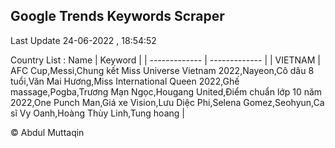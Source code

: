 

## Google Trends Keywords Scraper 
 
Last Update 24-06-2022 , 18:54:52

Country List :
 Name  | Keyword |
| ------------- | ------------- |
| VIETNAM | AFC Cup,Messi,Chung kết Miss Universe Vietnam 2022,Nayeon,Cô dâu 8 tuổi,Văn Mai Hương,Miss International Queen 2022,Ghế massage,Pogba,Trương Mạn Ngọc,Hougang United,Điểm chuẩn lớp 10 năm 2022,One Punch Man,Giá xe Vision,Lưu Diệc Phi,Selena Gomez,Seohyun,Ca sĩ Vy Oanh,Hoàng Thùy Linh,Tung hoang |



© Abdul Muttaqin 
